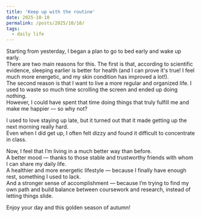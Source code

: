 ```yaml
---
title: 'Keep up with the routine'
date: 2025-10-10
permalink: /posts/2025/10/10/
tags:
  - daily life
---
```


Starting from yesterday, I began a plan to go to bed early and wake up early.  
There are two main reasons for this. 
The first is that, according to scientific evidence, sleeping earlier is better for health (and I can prove it's true! I feel much more energetic, and my skin condition has improved a lot!).  
The second reason is that I want to live a more regular and organized life. I used to waste so much time scrolling the screen and ended up doing nothing.  
However, I could have spent that time doing things that truly fulfill me and make me happier — so why not?

I used to love staying up late, but it turned out that it made getting up the next morning really hard.  
Even when I did get up, I often felt dizzy and found it difficult to concentrate in class.

Now, I feel that I’m living in a much better way than before.  
A better mood — thanks to those stable and trustworthy friends with whom I can share my daily life.  
A healthier and more energetic lifestyle — because I finally have enough rest, something I used to lack.  
And a stronger sense of accomplishment — because I’m trying to find my own path and build balance between coursework and research, instead of letting things slide.

Enjoy your day and this golden season of autumn!

